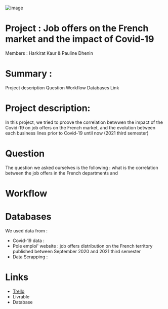 ![image](https://user-images.githubusercontent.com/87381655/139122032-065c4004-0770-4637-94bd-bd2fe5a33d2f.png)

# Project : Job offers on the French market and the impact of Covid-19 
Members : Harkirat Kaur & Pauline Dhenin 

# Summary : 
Project description
Question
Workflow 
Databases 
Link
# Project description:
In this project, we tried to proove the correlation betwwen the impact of the Covid-19 on job offers on the French market, and the evolution between each business lines prior to Covid-19 until now (2021 third semester)

# Question
The question we asked ourselves is the following : what is the correlation between the job offers in the French departments and 

# Workflow

# Databases 
We used data from : 
- Covid-19 data : 
- Pole emploi' website : job offers distribution on the French territory published between September 2020 and 2021 third semester
- Data Scrapping :   

# Links
* <a href="https://trello.com/b/ONCM7h5O/okrs/">Trello</a>
* Livrable
*  Database 
